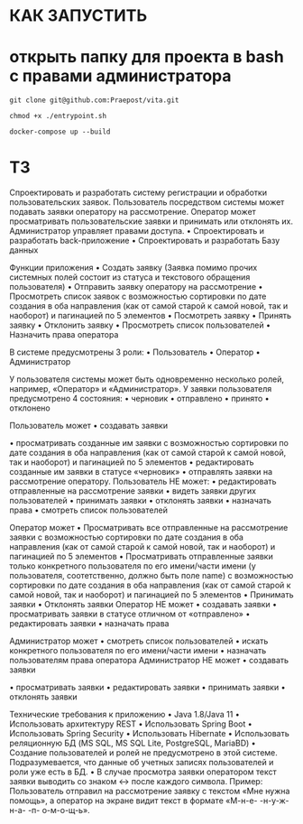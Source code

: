 # КАК ЗАПУСТИТЬ
# открыть папку для проекта в bash с правами администратора

```commandline
git clone git@github.com:Praepost/vita.git
```

```commandline
chmod +x ./entrypoint.sh
```

```commandline
docker-compose up --build

```

# ТЗ

Спроектировать и разработать систему регистрации и обработки пользовательских заявок.
Пользователь посредством системы может подавать заявки оператору на рассмотрение. Оператор
может просматривать пользовательские заявки и принимать или отклонять их. Администратор
управляет правами доступа.
• Спроектировать и разработать back-приложение
• Спроектировать и разработать Базу данных

Функции приложения
• Создать заявку (Заявка помимо прочих системных полей состоит из статуса и текстового
обращения пользователя)
• Отправить заявку оператору на рассмотрение
• Просмотреть список заявок с возможностью сортировки по дате создания в оба
направления (как от самой старой к самой новой, так и наоборот) и пагинацией по 5
элементов
• Посмотреть заявку
• Принять заявку
• Отклонить заявку
• Просмотреть список пользователей
• Назначить права оператора

В системе предусмотрены 3 роли:
• Пользователь
• Оператор
• Администратор

У пользователя системы может быть одновременно несколько ролей, например, «Оператор» и
«Администратор».
У заявки пользователя предусмотрено 4 состояния:
• черновик
• отправлено
• принято
• отклонено

Пользователь может
• создавать заявки

• просматривать созданные им заявки с возможностью сортировки по дате создания в оба
направления (как от самой старой к самой новой, так и наоборот) и пагинацией по 5
элементов
• редактировать созданные им заявки в статусе «черновик»
• отправлять заявки на рассмотрение оператору.
Пользователь НЕ может:
• редактировать отправленные на рассмотрение заявки
• видеть заявки других пользователей
• принимать заявки
• отклонять заявки
• назначать права
• смотреть список пользователей

Оператор может
• Просматривать все отправленные на рассмотрение заявки с возможностью сортировки
по дате создания в оба направления (как от самой старой к самой новой, так и наоборот)
и пагинацией по 5 элементов
• Просматривать отправленные заявки только конкретного пользователя по его
имени/части имени (у пользователя, соотетственно, должно быть поле name) с
возможностью сортировки по дате создания в оба направления (как от самой старой к
самой новой, так и наоборот) и пагинацией по 5 элементов
• Принимать заявки
• Отклонять заявки
Оператор НЕ может
• создавать заявки
• просматривать заявки в статусе отличном от «отправлено»
• редактировать заявки
• назначать права

Администратор может
• смотреть список пользователей
• искать конкретного пользователя по его имени/части имени
• назначать пользователям права оператора
Администратор НЕ может
• создавать заявки

• просматривать заявки
• редактировать заявки
• принимать заявки
• отклонять заявки

Технические требования к приложению
• Java 1.8/Java 11
• Использовать архитектуру REST
• Использовать Spring Boot
• Использовать Spring Security
• Использовать Hibernate
• Использовать реляционную БД (MS SQL, MS SQL Lite, PostgreSQL, MariaBD)
• Создание пользователей и ролей не предусмотрено в этой системе. Подразумевается, что
данные об учетных записях пользователей и роли уже есть в БД.
• В случае просмотра заявки оператором текст заявки выводить со знаком &lt;-&gt; после
каждого символа. Пример: Пользователь отправил на рассмотрение заявку с текстом
«Мне нужна помощь», а оператор на экране видит текст в формате «М-н-е- -н-у-ж-н-а- -п-
о-м-о-щ-ь».
